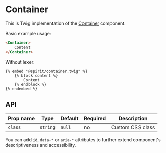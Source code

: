# Container

This is Twig implementation of the [Container] component.

Basic example usage:

```html
<Container>
    Content
</Container>
```

Without lexer:

```twig
{% embed "@spirit/container.twig" %}
    {% block content %}
        Content
    {% endblock %}
{% endembed %}
```

## API

| Prop name     | Type           | Default   | Required | Description         |
|---------------|----------------|-----------|----------|---------------------|
| `class`       | `string`       | `null`    | no       | Custom CSS class    |

You can add `id`, `data-*` or `aria-*` attributes to further extend component's
descriptiveness and accessibility.

[Container]: https://github.com/lmc-eu/spirit-design-system/tree/main/packages/web/src/scss/components/Container
